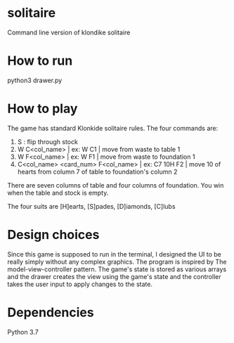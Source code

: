 # solitaire
Command line version of klondike solitaire

# How to run
python3 drawer.py

# How to play
The game has standard Klonkide solitaire rules. The four commands are:
1. S : flip through stock
2. W C<col_name> | ex: W C1 | move from waste to table 1
3. W F<col_name> | ex: W F1 | move from waste to foundation 1
4. C<col_name> <card_num><suit> F<col_name> | ex: C7 10H F2 | move 10 of hearts
from column 7 of table to foundation's column 2

There are seven columns of table and four columns of foundation.
You win when the table and stock is empty.

The four suits are [H]earts, [S]pades, [D]iamonds, [C]lubs

# Design choices
Since this game is supposed to run in the terminal, I designed the UI to be
really simply without any complex graphics. The program is inspired by The
model-view-controller pattern. The game's state is stored as various arrays and
the drawer creates the view using the game's state and the controller takes the
user input to apply changes to the state.

# Dependencies
Python 3.7
